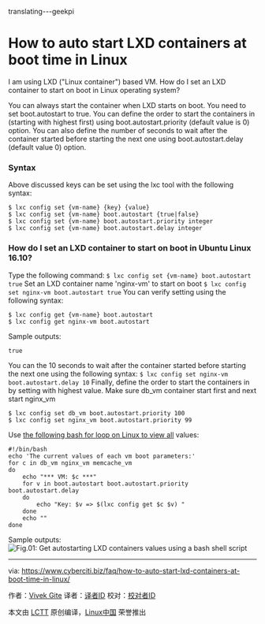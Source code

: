 translating---geekpi

How to auto start LXD containers at boot time in Linux
======
I am using LXD ("Linux container") based VM. How do I set an LXD container to start on boot in Linux operating system?

You can always start the container when LXD starts on boot. You need to set boot.autostart to true. You can define the order to start the containers in (starting with highest first) using boot.autostart.priority (default value is 0) option. You can also define the number of seconds to wait after the container started before starting the next one using boot.autostart.delay (default value 0) option.

### Syntax

Above discussed keys can be set using the lxc tool with the following syntax:
```
$ lxc config set {vm-name} {key} {value}
$ lxc config set {vm-name} boot.autostart {true|false}
$ lxc config set {vm-name} boot.autostart.priority integer
$ lxc config set {vm-name} boot.autostart.delay integer
```

### How do I set an LXD container to start on boot in Ubuntu Linux 16.10?

Type the following command:
`$ lxc config set {vm-name} boot.autostart true`
Set an LXD container name 'nginx-vm' to start on boot
`$ lxc config set nginx-vm boot.autostart true`
You can verify setting using the following syntax:
```
$ lxc config get {vm-name} boot.autostart
$ lxc config get nginx-vm boot.autostart
```
Sample outputs:
```
true
```

You can the 10 seconds to wait after the container started before starting the next one using the following syntax:
`$ lxc config set nginx-vm boot.autostart.delay 10`
Finally, define the order to start the containers in by setting with highest value. Make sure db_vm container start first and next start nginx_vm
```
$ lxc config set db_vm boot.autostart.priority 100
$ lxc config set nginx_vm boot.autostart.priority 99
```
Use [the following bash for loop on Linux to view all][1] values:
```
#!/bin/bash
echo 'The current values of each vm boot parameters:'
for c in db_vm nginx_vm memcache_vm
do
    echo "*** VM: $c ***"
    for v in boot.autostart boot.autostart.priority boot.autostart.delay
    do
        echo "Key: $v => $(lxc config get $c $v) "
    done
    echo ""
done
```


Sample outputs:
![Fig.01: Get autostarting LXD containers values using a bash shell script][2]


--------------------------------------------------------------------------------

via: https://www.cyberciti.biz/faq/how-to-auto-start-lxd-containers-at-boot-time-in-linux/

作者：[Vivek Gite][a]
译者：[译者ID](https://github.com/译者ID)
校对：[校对者ID](https://github.com/校对者ID)

本文由 [LCTT](https://github.com/LCTT/TranslateProject) 原创编译，[Linux中国](https://linux.cn/) 荣誉推出

[a]:https://www.cyberciti.biz
[1]:https://www.cyberciti.biz/faq/bash-for-loop/
[2]:https://www.cyberciti.biz/media/new/faq/2017/02/Autostarting-LXD-containers-values.jpg
